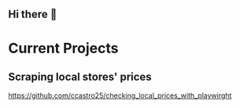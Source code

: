 ## Hi there 👋

# Current Projects

## Scraping local stores' prices
https://github.com/ccastro25/checking_local_prices_with_playwirght
